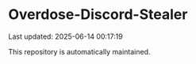 # Overdose-Discord-Stealer

Last updated: 2025-06-14 00:17:19

This repository is automatically maintained.
